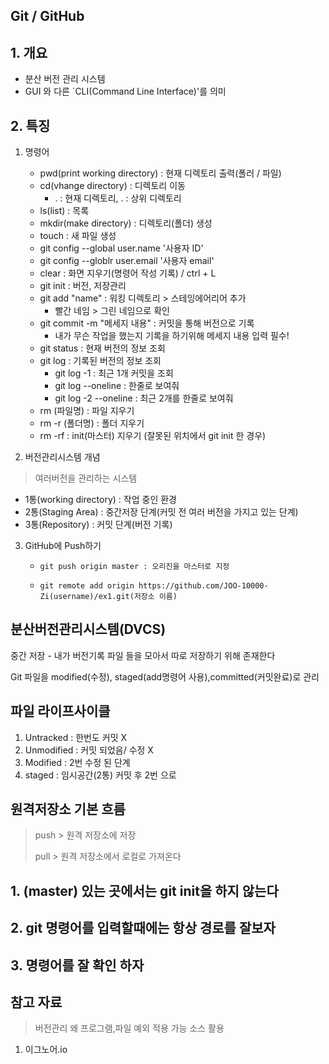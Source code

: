 ## Git / GitHub

## 1. 개요

- 분산 버전 관리 시스템
- GUI 와 다른 `CLI(Command Line Interface)'를 의미



## 2. 특징

1. 명령어

   - pwd(print working directory) : 현재 디렉토리 출력(폴러 / 파일)
   - cd(vhange directory) : 디렉토리 이동
     - . : 현재 디렉토리, . : 상위 디렉토리
   - ls(list) : 목록
   - mkdir(make directory) : 디렉토리(폴더) 생성
   - touch : 새 파일 생성
   - git config --global user.name '사용자 ID'
   - git config --globlr user.email '사용자 email'
   - clear : 화면 지우기(명령어 작성 기록) / ctrl + L
   - git init : 버전, 저장관리
   - git add "name" : 워킹 디렉토리 > 스테잉에어리어 추가
     - 빨간 네임 > 그린 네임으로 확인
   - git commit -m "메세지 내용" : 커밋을 통해 버전으로 기록
     - 내가 무슨 작업을 했는지 기록을 하기위해 메세지 내용 입력 필수!
   - git status : 현재 버전의 정보 조회
   - git log : 기록된 버전의 정보 조회
     - git log -1 : 최근 1개 커밋을 조회
     - git log  --oneline : 한줄로 보여줘
     - git log -2 --oneline : 최근 2개를 한줄로 보여줘
   - rm (파일명) : 파일 지우기
   - rm -r (폴더명) : 폴더 지우기
   - rm -rf : init(마스터) 지우기 (잘못된 위치에서 git init 한 경우)



2. 버전관리시스템 개념

> 여러버전을 관리하는 시스템

- 1통(working directory) : 작업 중인 환경
- 2통(Staging Area) : 중간저장 단계(커밋 전 여러 버전을 가지고 있는 단계)
- 3통(Repository) : 커밋 단계(버전 기록)



3. GitHub에 Push하기

   - ```
     git push origin master : 오리진을 마스터로 지정
     ```

   - ```
     git remote add origin https://github.com/JOO-10000-Zi(username)/ex1.git(저장소 이름)
     ```

## 분산버전관리시스템(DVCS)

중간 저장 - 내가 버전기록 파일 들을 모아서 따로 저장하기 위해 존재한다



Git 파일을 modified(수정), staged(add명령어 사용),committed(커밋완료)로 관리



## 파일 라이프사이클

1. Untracked : 한번도 커밋 X
2. Unmodified : 커밋 되었음/ 수정 X
3. Modified : 2번 수정 된 단계
4. staged : 임시공간(2통) 커밋 후 2번 으로





## 원격저장소 기본 흐름

> push > 원격 저장소에 저장
>
> pull > 원격 저장소에서 로컬로 가져온다
>
> 







## 1. (master) 있는 곳에서는 git init을 하지 않는다

## 2. git 명령어를 입력할때에는 항상 경로를 잘보자

## 3. 명령어를 잘 확인 하자



## 참고 자료

> 버전관리 왜 프로그램,파일 예외 적용 가능 소스 활용

1. 이그노어.io

   
